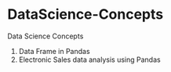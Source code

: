 # DataScience-Concepts
Data Science Concepts
1. Data Frame in Pandas 
2. Electronic Sales data analysis using Pandas
